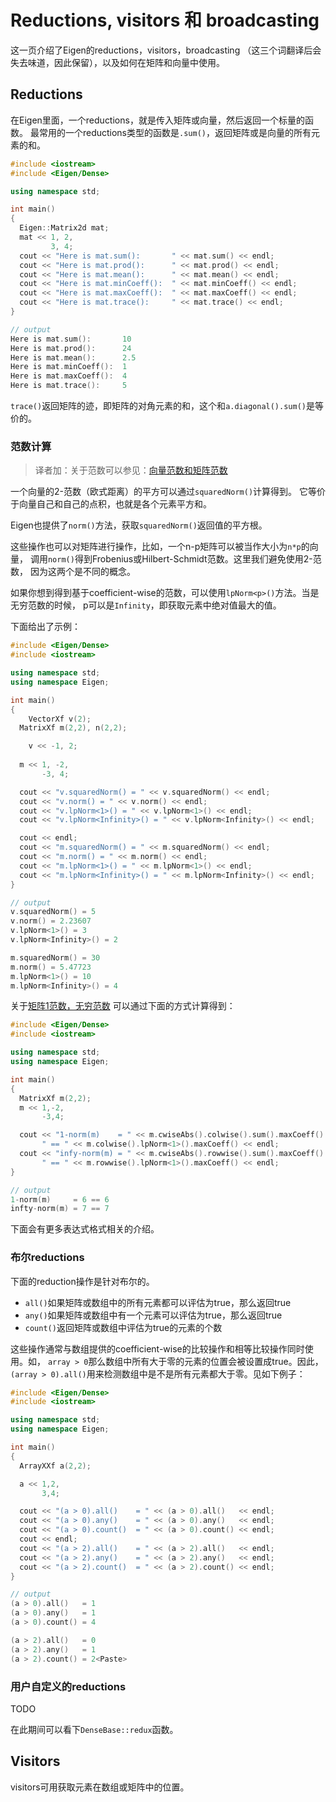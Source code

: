 # Reductions, visitors 和 broadcasting

这一页介绍了Eigen的reductions，visitors，broadcasting
（这三个词翻译后会失去味道，因此保留），以及如何在矩阵和向量中使用。

## Reductions 

在Eigen里面，一个reductions，就是传入矩阵或向量，然后返回一个标量的函数。
最常用的一个reductions类型的函数是`.sum()`，返回矩阵或是向量的所有元素的和。

```c++
#include <iostream>
#include <Eigen/Dense>

using namespace std;

int main()
{
  Eigen::Matrix2d mat;
  mat << 1, 2,
         3, 4;
  cout << "Here is mat.sum():       " << mat.sum() << endl;
  cout << "Here is mat.prod():      " << mat.prod() << endl;
  cout << "Here is mat.mean():      " << mat.mean() << endl;
  cout << "Here is mat.minCoeff():  " << mat.minCoeff() << endl;
  cout << "Here is mat.maxCoeff():  " << mat.maxCoeff() << endl;
  cout << "Here is mat.trace():     " << mat.trace() << endl;
}

// output
Here is mat.sum():       10
Here is mat.prod():      24
Here is mat.mean():      2.5
Here is mat.minCoeff():  1
Here is mat.maxCoeff():  4
Here is mat.trace():     5
```

`trace()`返回矩阵的迹，即矩阵的对角元素的和，这个和`a.diagonal().sum()`是等价的。

### 范数计算

> 译者加：关于范数可以参见：[向量范数和矩阵范数](https://blog.csdn.net/Michael__Corleone/article/details/75213123)

一个向量的2-范数（欧式距离）的平方可以通过`squaredNorm()`计算得到。
它等价于向量自己和自己的点积，也就是各个元素平方和。

Eigen也提供了`norm()`方法，获取`squaredNorm()`返回值的平方根。

这些操作也可以对矩阵进行操作，比如，一个n-p矩阵可以被当作大小为`n*p`的向量，
调用`norm()`得到Frobenius或Hilbert-Schmidt范数。这里我们避免使用2-范数，
因为这两个是不同的概念。

如果你想到得到基于coefficient-wise的范数，可以使用`lpNorm<p>()`方法。当是无穷范数的时候，
p可以是`Infinity`，即获取元素中绝对值最大的值。

下面给出了示例：

```c++
#include <Eigen/Dense>
#include <iostream>

using namespace std;
using namespace Eigen;

int main()
{
	VectorXf v(2);
  MatrixXf m(2,2), n(2,2);

	v << -1, 2;
  
  m << 1, -2, 
       -3, 4;

  cout << "v.squaredNorm() = " << v.squaredNorm() << endl;
  cout << "v.norm() = " << v.norm() << endl;
  cout << "v.lpNorm<1>() = " << v.lpNorm<1>() << endl;
  cout << "v.lpNorm<Infinity>() = " << v.lpNorm<Infinity>() << endl;

  cout << endl;
  cout << "m.squaredNorm() = " << m.squaredNorm() << endl;
  cout << "m.norm() = " << m.norm() << endl;
  cout << "m.lpNorm<1>() = " << m.lpNorm<1>() << endl;
  cout << "m.lpNorm<Infinity>() = " << m.lpNorm<Infinity>() << endl;
}

// output
v.squaredNorm() = 5
v.norm() = 2.23607
v.lpNorm<1>() = 3
v.lpNorm<Infinity>() = 2

m.squaredNorm() = 30
m.norm() = 5.47723
m.lpNorm<1>() = 10
m.lpNorm<Infinity>() = 4
```

关于[矩阵1范数，无穷范数](https://en.wikipedia.org/wiki/Operator_norm)
可以通过下面的方式计算得到：

```c++
#include <Eigen/Dense>
#include <iostream>

using namespace std;
using namespace Eigen;

int main()
{
  MatrixXf m(2,2);
  m << 1,-2,
       -3,4;

  cout << "1-norm(m)    = " << m.cwiseAbs().colwise().sum().maxCoeff() <<
       " == " << m.colwise().lpNorm<1>().maxCoeff() << endl;
  cout << "infy-norm(m) = " << m.cwiseAbs().rowwise().sum().maxCoeff() <<
       " == " << m.rowwise().lpNorm<1>().maxCoeff() << endl;
}

// output
1-norm(m)     = 6 == 6
infty-norm(m) = 7 == 7
```

下面会有更多表达式格式相关的介绍。

### 布尔reductions

下面的reduction操作是针对布尔的。

- `all()`如果矩阵或数组中的所有元素都可以评估为true，那么返回true
- `any()`如果矩阵或数组中有一个元素可以评估为true，那么返回true
- `count()`返回矩阵或数组中评估为true的元素的个数

这些操作通常与数组提供的coefficient-wise的比较操作和相等比较操作同时使用。如，
`array > 0`那么数组中所有大于零的元素的位置会被设置成true。因此，
`(array > 0).all()`用来检测数组中是不是所有元素都大于零。见如下例子：

```c++
#include <Eigen/Dense>
#include <iostream>

using namespace std;
using namespace Eigen;

int main()
{
  ArrayXXf a(2,2);

  a << 1,2,
       3,4;

  cout << "(a > 0).all()    = " << (a > 0).all()   << endl;
  cout << "(a > 0).any()    = " << (a > 0).any()   << endl;
  cout << "(a > 0).count()  = " << (a > 0).count() << endl;
  cout << endl;
  cout << "(a > 2).all()    = " << (a > 2).all()   << endl;
  cout << "(a > 2).any()    = " << (a > 2).any()   << endl;
  cout << "(a > 2).count()  = " << (a > 2).count() << endl;
}

// output 
(a > 0).all()   = 1
(a > 0).any()   = 1
(a > 0).count() = 4

(a > 2).all()   = 0
(a > 2).any()   = 1
(a > 2).count() = 2<Paste>
```

### 用户自定义的reductions

TODO

在此期间可以看下`DenseBase::redux`函数。

## Visitors

visitors可用获取元素在数组或矩阵中的位置。


